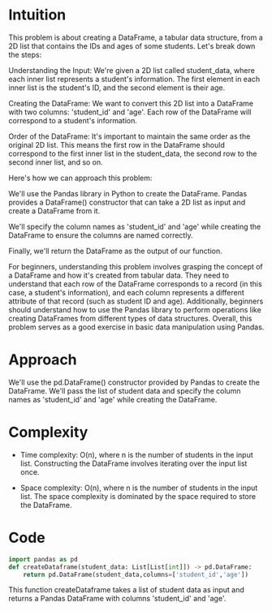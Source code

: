 # Intuition
This problem is about creating a DataFrame, a tabular data structure, from a 2D list that contains the IDs and ages of some students. Let's break down the steps:

Understanding the Input: We're given a 2D list called student_data, where each inner list represents a student's information. The first element in each inner list is the student's ID, and the second element is their age.

Creating the DataFrame: We want to convert this 2D list into a DataFrame with two columns: 'student_id' and 'age'. Each row of the DataFrame will correspond to a student's information.

Order of the DataFrame: It's important to maintain the same order as the original 2D list. This means the first row in the DataFrame should correspond to the first inner list in the student_data, the second row to the second inner list, and so on.

Here's how we can approach this problem:

We'll use the Pandas library in Python to create the DataFrame. Pandas provides a DataFrame() constructor that can take a 2D list as input and create a DataFrame from it.

We'll specify the column names as 'student_id' and 'age' while creating the DataFrame to ensure the columns are named correctly.

Finally, we'll return the DataFrame as the output of our function.

For beginners, understanding this problem involves grasping the concept of a DataFrame and how it's created from tabular data. They need to understand that each row of the DataFrame corresponds to a record (in this case, a student's information), and each column represents a different attribute of that record (such as student ID and age). Additionally, beginners should understand how to use the Pandas library to perform operations like creating DataFrames from different types of data structures. Overall, this problem serves as a good exercise in basic data manipulation using Pandas.



# Approach
We'll use the pd.DataFrame() constructor provided by Pandas to create the DataFrame. We'll pass the list of student data and specify the column names as 'student_id' and 'age' while creating the DataFrame.
# Complexity


- Time complexity:
O(n), where n is the number of students in the input list. Constructing the DataFrame involves iterating over the input list once.

- Space complexity: 
O(n), where n is the number of students in the input list. The space complexity is dominated by the space required to store the DataFrame.
# Code
```.py
import pandas as pd
def createDataframe(student_data: List[List[int]]) -> pd.DataFrame:
    return pd.DataFrame(student_data,columns=['student_id','age'])

```



This function createDataframe takes a list of student data as input and returns a Pandas DataFrame with columns 'student_id' and 'age'.
